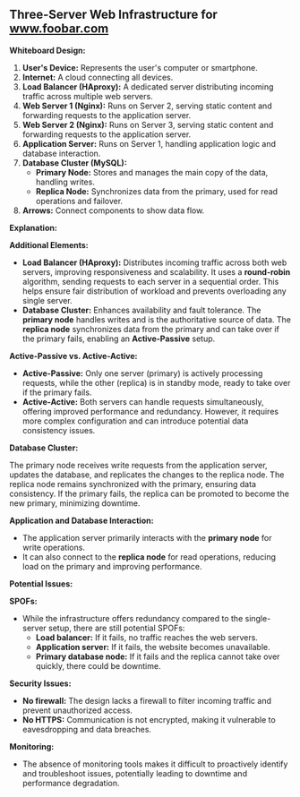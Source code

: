 
## Three-Server Web Infrastructure for www.foobar.com 

**Whiteboard Design:**

1. **User's Device:** Represents the user's computer or smartphone.
2. **Internet:** A cloud connecting all devices.
3. **Load Balancer (HAproxy):** A dedicated server distributing incoming traffic across multiple web servers.
4. **Web Server 1 (Nginx):** Runs on Server 2, serving static content and forwarding requests to the application server.
5. **Web Server 2 (Nginx):** Runs on Server 3, serving static content and forwarding requests to the application server.
6. **Application Server:** Runs on Server 1, handling application logic and database interaction.
7. **Database Cluster (MySQL):**
    - **Primary Node:** Stores and manages the main copy of the data, handling writes.
    - **Replica Node:** Synchronizes data from the primary, used for read operations and failover.
8. **Arrows:** Connect components to show data flow.

**Explanation:**

**Additional Elements:**

- **Load Balancer (HAproxy):** Distributes incoming traffic across both web servers, improving responsiveness and scalability. It uses a **round-robin** algorithm, sending requests to each server in a sequential order. This helps ensure fair distribution of workload and prevents overloading any single server.
- **Database Cluster:** Enhances availability and fault tolerance. The **primary node** handles writes and is the authoritative source of data. The **replica node** synchronizes data from the primary and can take over if the primary fails, enabling an **Active-Passive** setup.

**Active-Passive vs. Active-Active:**

- **Active-Passive:** Only one server (primary) is actively processing requests, while the other (replica) is in standby mode, ready to take over if the primary fails.
- **Active-Active:** Both servers can handle requests simultaneously, offering improved performance and redundancy. However, it requires more complex configuration and can introduce potential data consistency issues.

**Database Cluster:**

The primary node receives write requests from the application server, updates the database, and replicates the changes to the replica node. The replica node remains synchronized with the primary, ensuring data consistency. If the primary fails, the replica can be promoted to become the new primary, minimizing downtime.

**Application and Database Interaction:**

- The application server primarily interacts with the **primary node** for write operations.
- It can also connect to the **replica node** for read operations, reducing load on the primary and improving performance.

**Potential Issues:**

**SPOFs:**

- While the infrastructure offers redundancy compared to the single-server setup, there are still potential SPOFs:
    - **Load balancer:** If it fails, no traffic reaches the web servers.
    - **Application server:** If it fails, the website becomes unavailable.
    - **Primary database node:** If it fails and the replica cannot take over quickly, there could be downtime.

**Security Issues:**

- **No firewall:** The design lacks a firewall to filter incoming traffic and prevent unauthorized access.
- **No HTTPS:** Communication is not encrypted, making it vulnerable to eavesdropping and data breaches.

**Monitoring:**

- The absence of monitoring tools makes it difficult to proactively identify and troubleshoot issues, potentially leading to downtime and performance degradation.

